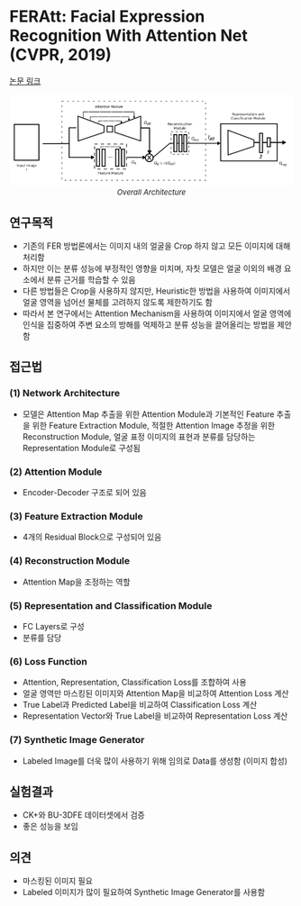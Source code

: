 # FERAtt: Facial Expression Recognition With Attention Net (CVPR, 2019)

[논문 링크](https://openaccess.thecvf.com/content_CVPRW_2019/html/MBCCV/Fernandez_FERAtt_Facial_Expression_Recognition_With_Attention_Net_CVPRW_2019_paper.html)

<p align="center">
    <img width="600" alt='fig1' src="../img/marrero2019feratt.png?raw=true"></br>
    <em><font size=2>Overall Architecture</font></em>
</p>

## 연구목적
- 기존의 FER 방법론에서는 이미지 내의 얼굴을 Crop 하지 않고 모든 이미지에 대해 처리함 
- 하지만 이는 분류 성능에 부정적인 영향을 미치며, 자칫 모델은 얼굴 이외의 배경 요소에서 분류 근거를 학습할 수 있음 
- 다른 방법들은 Crop을 사용하지 않지만, Heuristic한 방법을 사용하여 이미지에서 얼굴 영역을 넘어선 물체를 고려하지 않도록 제한하기도 함 
- 따라서 본 연구에서는 Attention Mechanism을 사용하여 이미지에서 얼굴 영역에 인식을 집중하여 주변 요소의 방해를 억제하고 분류 성능을 끌어올리는 방법을 제안함 

## 접근법
### (1) Network Architecture 
- 모델은 Attention Map 추출을 위한 Attention Module과 기본적인 Feature 추출을 위한 Feature Extraction Module, 적절한 Attention Image 추정을 위한 Reconstruction Module, 얼굴 표정 이미지의 표현과 분류를 담당하는 Representation Module로 구성됨 
### (2) Attention Module 
- Encoder-Decoder 구조로 되어 있음 
### (3) Feature Extraction Module 
- 4개의 Residual Block으로 구성되어 있음 
### (4) Reconstruction Module 
- Attention Map을 조정하는 역할 
### (5) Representation and Classification Module 
- FC Layers로 구성 
- 분류를 담당 
### (6) Loss Function 
- Attention, Representation, Classification Loss를 조합하여 사용
- 얼굴 영역만 마스킹된 이미지와 Attention Map을 비교하여 Attention Loss 계산 
- True Label과 Predicted Label을 비교하여 Classification Loss 계산 
- Representation Vector와 True Label을 비교하여 Representation Loss 계산 
### (7) Synthetic Image Generator 
- Labeled Image를 더욱 많이 사용하기 위해 임의로 Data를 생성함 (이미지 합성) 

## 실험결과
- CK+와 BU-3DFE 데이터셋에서 검증 
- 좋은 성능을 보임 

## 의견
- 마스킹된 이미지 필요 
- Labeled 이미지가 많이 필요하여 Synthetic Image Generator를 사용함 